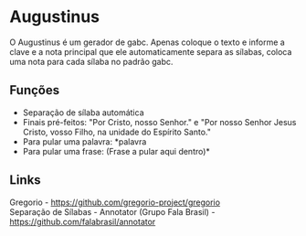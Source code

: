 # Augustinus
O Augustinus é um gerador de gabc. Apenas coloque o texto e informe a clave e a nota principal que ele automaticamente separa as sílabas, coloca uma nota para cada sílaba no padrão gabc.
## Funções
- Separação de sílaba automática  
- Finais pré-feitos: "Por Cristo, nosso Senhor." e "Por nosso Senhor Jesus Cristo, vosso Filho, na unidade do Espírito Santo."  
- Para pular uma palavra: *palavra  
- Para pular uma frase: (Frase a pular aqui dentro)*  
## Links
Gregorio - https://github.com/gregorio-project/gregorio  
Separação de Sílabas - Annotator (Grupo Fala Brasil) - https://github.com/falabrasil/annotator  

